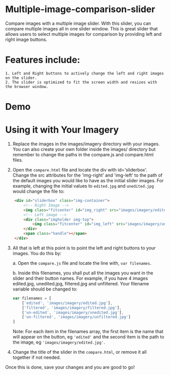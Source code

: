 # Multiple-image-comparison-slider

Compare images with a multiple image slider. With this slider, you can compare multiple images all in one slider window. This is great slider that allows users to select multiple images for comparison by providing left and right image buttons.

# Features include:

    1. Left and Right buttons to actively change the left and right images on the slider.
    2. The slider is optimized to fit the screen width and resizes with the browser window.


# Demo




# Using it with Your Imagery

1. Replace the images in the images/imagery directory with your images.
You can also create your own folder inside the images/ directory but remember to change the paths in the compare.js and compare.html files.

2. Open the ```compare.html``` file and locate the div with id='sliderbox'. Change the src attributes for the 'img-right' and 'img-left' to the path of the default images you would like to have as the initial slider images. 
For example, changing the initial values to ```edited.jpg``` and ```unedited.jpg``` would change the file to:

```html
    <div id="sliderbox" class="img-container">
        <!-- Right Image -->
        <img class="fitcenter" id="img_right" src="images/imagery/edited.jpg">
        <!-- Left image -->
        <div class="imgholder img-top">
            <img class="fitcenter" id="img_left" src="images/imagery/unedited.jpg">
        </div>
        <span class="handle"></span>
    </div>
```

3. All that is left at this point is to point the left and right buttons to your images. You do this by:

    a. Open the ```compare.js``` file and locate the line with, ```var filenames```.

    b. Inside this filenames, you shall put all the images you want in the slider and their button names. For example, if you have 4 images edited.jpg, unedited.jpg, filtered.jpg and unfiltered. Your filename variable should be changed to:
    ```javascript
    var filenames = [
        ['edited', 'images/imagery/edited.jpg'],
        ['filtered', 'images/imagery/filtered.jpg'],
        ['un-edited', 'images/imagery/unedited.jpg'],
        ['un-filtered', 'images/imagery/unfiltered.jpg']
    ]
    ```

    Note: For each item in the filenames array, the first item is the name that will appear on the button, eg ```'edited'``` and the second item is the path to the image, eg ```'images/imagery/edited.jpg'```.

4. Change the title of the slider in the ```compare.html```, or remove it all together if not needed. 

Once this is done, save your changes and you are good to go!